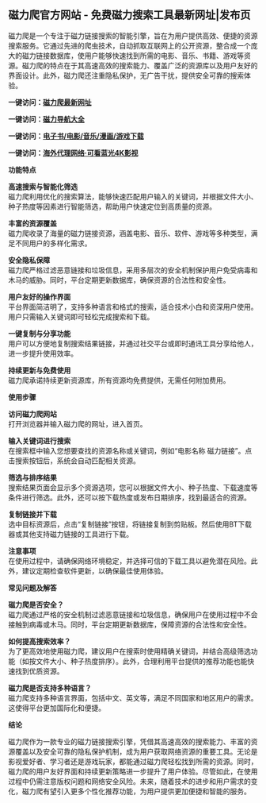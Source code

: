 <h2>磁力爬官方网站 - 免费磁力搜索工具最新网址|发布页</h2>
<p>磁力爬是一个专注于磁力链接搜索的智能引擎，旨在为用户提供高效、便捷的资源搜索服务。它通过先进的爬虫技术，自动抓取互联网上的公开资源，整合成一个庞大的磁力链接数据库，使用户能够快速找到所需的电影、音乐、书籍、游戏等资源。磁力爬的特点在于其高速高效的搜索能力、覆盖广泛的资源库以及用户友好的界面设计。此外，磁力爬还注重隐私保护，无广告干扰，提供安全可靠的搜索体验。</p>
<p><strong>一键访问：</strong><a href="https://www.litxdh.com/sites/ci-li-pa.html" target="_blank"><strong>磁力爬最新网址</strong></a></p>
<p><strong>一键访问：</strong><a href="https://cilisousuodaohang.litxdh.com"><strong>磁力导航大全</strong></a></p>
<p><strong>一键访问：</strong><a href="https://wangpanziyuan.pages.dev/"><strong>电子书/电影/音乐/漫画/游戏下载</strong></a></p>
<p><strong>一键访问：</strong><a href="http://ip.harmonylink.net/share/e82025" target="_blank"><strong>海外代理网络·可看蓝光4K影视</strong></a></p>
<p><strong>功能特点</strong></p>
<p><strong>高速搜索与智能化筛选</strong><br>磁力爬利用优化的搜索算法，能够快速匹配用户输入的关键词，并根据文件大小、种子热度等因素进行智能筛选，帮助用户快速定位到高质量的资源。</p>
<p><strong>丰富的资源覆盖</strong><br>磁力爬收录了海量的磁力链接资源，涵盖电影、音乐、软件、游戏等多种类型，满足不同用户的多样化需求。</p>
<p><strong>安全隐私保障</strong><br>磁力爬严格过滤恶意链接和垃圾信息，采用多层次的安全机制保护用户免受病毒和木马的威胁。同时，平台定期更新数据库，确保资源的合法性和安全性。</p>
<p><strong>用户友好的操作界面</strong><br>平台界面简洁明了，支持多种语言和格式的搜索，适合技术小白和资深用户使用。用户只需输入关键词即可轻松完成搜索和下载。</p>
<p><strong>一键复制与分享功能</strong><br>用户可以方便地复制搜索结果链接，并通过社交平台或即时通讯工具分享给他人，进一步提升使用效率。</p>
<p><strong>持续更新与免费使用</strong><br>磁力爬承诺持续更新资源库，所有资源均免费提供，无需任何附加费用。</p>
<p><strong>使用步骤</strong></p>
<p><strong>访问磁力爬网站</strong><br>打开浏览器并输入磁力爬的网址，进入首页。</p>
<p><strong>输入关键词进行搜索</strong><br>在搜索框中输入您想要查找的资源名称或关键词，例如“电影名称 磁力链接”。点击搜索按钮后，系统会自动匹配相关资源。</p>
<p><strong>筛选与排序结果</strong><br>搜索结果页面会显示多个资源选项，您可以根据文件大小、种子热度、下载速度等条件进行筛选。此外，还可以按下载热度或发布日期排序，找到最适合的资源。</p>
<p><strong>复制链接并下载</strong><br>选中目标资源后，点击“复制链接”按钮，将链接复制到剪贴板。然后使用BT下载器或其他支持磁力链接的工具进行下载。</p>
<p><strong>注意事项</strong><br>在使用过程中，请确保网络环境稳定，并选择可信的下载工具以避免潜在风险。此外，建议定期检查软件更新，以确保最佳使用体验。</p>
<p><strong>常见问题及解答</strong></p>
<p><strong>磁力爬是否安全？</strong><br>磁力爬通过严格的安全机制过滤恶意链接和垃圾信息，确保用户在使用过程中不会接触到病毒或木马。同时，平台定期更新数据库，保障资源的合法性和安全性。</p>
<p><strong>如何提高搜索效率？</strong><br>为了更高效地使用磁力爬，建议用户在搜索时使用精确关键词，并结合高级筛选功能（如按文件大小、种子热度排序）。此外，合理利用平台提供的推荐功能也能快速找到优质资源。</p>
<p><strong>磁力爬是否支持多种语言？</strong><br>磁力爬支持多种语言界面，包括中文、英文等，满足不同国家和地区用户的需求。这使得平台更加国际化和便捷。</p>
<p><strong>结论</strong></p>
<p>磁力爬作为一款专业的磁力链接搜索引擎，凭借其高速高效的搜索能力、丰富的资源覆盖以及安全可靠的隐私保护机制，成为用户获取网络资源的重要工具。无论是影视爱好者、学习者还是游戏玩家，都能通过磁力爬轻松找到所需的资源。同时，磁力爬的用户友好界面和持续更新策略进一步提升了用户体验。尽管如此，在使用过程中仍需注意版权问题和网络安全风险。未来，随着技术的进步和用户需求的变化，磁力爬有望引入更多个性化推荐功能，为用户提供更加便捷和智能的服务。</p>
